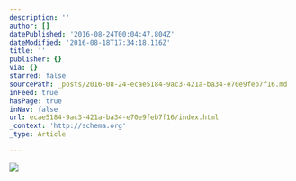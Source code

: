 ```yaml
---
description: ''
author: []
datePublished: '2016-08-24T00:04:47.804Z'
dateModified: '2016-08-18T17:34:18.116Z'
title: ''
publisher: {}
via: {}
starred: false
sourcePath: _posts/2016-08-24-ecae5184-9ac3-421a-ba34-e70e9feb7f16.md
inFeed: true
hasPage: true
inNav: false
url: ecae5184-9ac3-421a-ba34-e70e9feb7f16/index.html
_context: 'http://schema.org'
_type: Article

---
```

![](https://the-grid-user-content.s3-us-west-2.amazonaws.com/9fe606ac-cd19-4590-9ebb-6e62cd156a05.jpg)